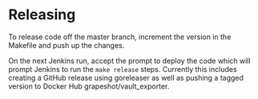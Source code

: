 # Releasing
To release code off the master branch, increment the version in the Makefile and push up the changes.

On the next Jenkins run, accept the prompt to deploy the code which will prompt Jenkins to run the `make release` steps. Currently this includes creating a GitHub release using goreleaser as well as pushing a tagged version to Docker Hub grapeshot/vault_exporter.
